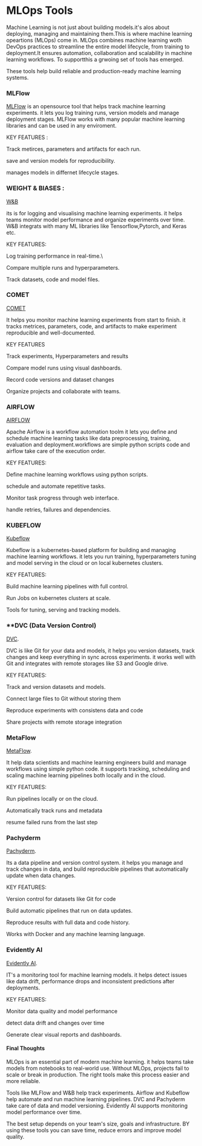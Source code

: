# MLOps Tools
Machine Learning is not just about building models.it's alos about deploying, managing and maintaining them.This is where machine learning opeartions
(MLOps) come in. MLOps combines machine learning woth DevOps practices to streamline the entire model lifecycle, from training to deployment.It ensures 
automation, collaboration and scalability in machine learning workflows. To supportthis a grwoing set of tools has emerged.

These tools help build reliable and production-ready machine learning systems.

### **MLFlow**

[MLFlow](https://mlflow.org/) is an opensource tool that helps track machine learning experiments. it lets you log training runs, version models and manage deployment stages.
MLFlow works with many popular machine learning libraries and can be used in any enviroment.

KEY FEATURES :

Track metirces, parameters and artifacts for each run.

save and version models for reproducibility.

manages models in differnet lifecycle stages.


### **WEIGHT & BIASES** :

[W&B](https://wandb.ai/site/)

its is for logging and visualising machine learning experiments. it helps teams monitor model performance and organize experiments over time. 
W&B integrats with many ML libraries like Tensorflow,Pytorch, and Keras etc.

KEY FEATURES:

Log training performance in real-time.\

Compare multiple runs and hyperparameters.

Track datasets, code and model files.

### **COMET**

[COMET](https://www.comet.com/site/)

It helps you monitor machine learning  experiments from start to finish. it tracks metrices, parameters, code, and artifacts to make
experiment reproducible and well-documented.

KEY FEATURES

Track experiments, Hyperparameters and results

Compare model runs using visual dashboards.

Record code versions and dataset changes

Organize projects and collaborate with teams.

### **AIRFLOW**

[AIRFLOW](https://airflow.apache.org/)

 Apache Airflow is a workflow automation toolm it lets you define and schedule machine learning tasks like data preprocessing, training,
 evaluation and deployment.workflows are simple python scripts code and airflow take care of the execution order.

 KEY FEATURES:

 Define machine learning workflows using python scripts.
 
 schedule and automate repetitive tasks.
 
 Monitor task progress through web interface.
 
 handle retries, failures and dependencies.

### **KUBEFLOW**

[Kubeflow](https://www.kubeflow.org/)

Kubeflow is a kubernetes-based platform for building and managing machine learning workflows. it lets you run training,
hyperparameters tuning and model serving in the cloud or on local kubernetes clusters.

KEY FEATURES:

Build machine learning pipelines with full control.

Run Jobs on kubernetes clusters at scale.

Tools for tuning, serving and tracking models.


### **DVC (Data Version Control)
[DVC](https://dvc.org/).

DVC is like Git for your data and models, it helps you version datasets, track changes and keep everything in sync across experiments.
it works well with Git and integrates with remote storages like S3 and Google drive.

KEY FEATURES:

Track and version datasets and models.

Connect large files to Git without storing them

Reproduce experiments with consistens data and code

Share projects with remote storage integration

### **MetaFlow**

[MetaFlow](https://metaflow.org/).

It help data scientists and machine learning engineers build and manage workflows using simple python code. it supports tracking, 
scheduling and scaling machine learning pipelines both locally and in the cloud.

KEY FEATURES:

Run pipelines locally or on the cloud.

Automatically track runs and metadata

resume failed runs from the last step

### **Pachyderm**

[Pachyderm](https://docs.pachyderm.com/).

Its a data pipeline and version control system. it helps you manage and track changes in data, and build reproducible pipelines
that automatically update when data changes.

KEY FEATURES:

Version control for datasets like Git for code

Build automatic pipelines that run on data updates.

Reproduce results with full data and code history.

Works with Docker and any machine learning language.


### **Evidently AI**

[Evidently AI](https://www.evidentlyai.com/).

IT's a monitoring tool for machine learning models.  it helps detect issues like data drift, performance drops and inconsistent predictions 
after deployments.

KEY FEATURES:

Monitor data quality and model performance

detect data drift and changes over time

Generate clear visual reports and dashboards.


#### **Final Thoughts**

MLOps is an essential part of modern machine learning. it helps teams take models from notebooks to real-world use. Without MLOps, projects
fail to scale or break in production. The right tools make this process easier and more reliable.

Tools like MLFlow and W&B help track experiments. Airflow and Kubeflow help automate and run machine learning pipelines.
DVC and Pachyderm take care of data and model versioning. Evidently AI supports monitoring model performance over time.

The best setup depends on your team's size, goals and infrastructure. BY using these tools you can save time, reduce errors and improve 
model quality.





























